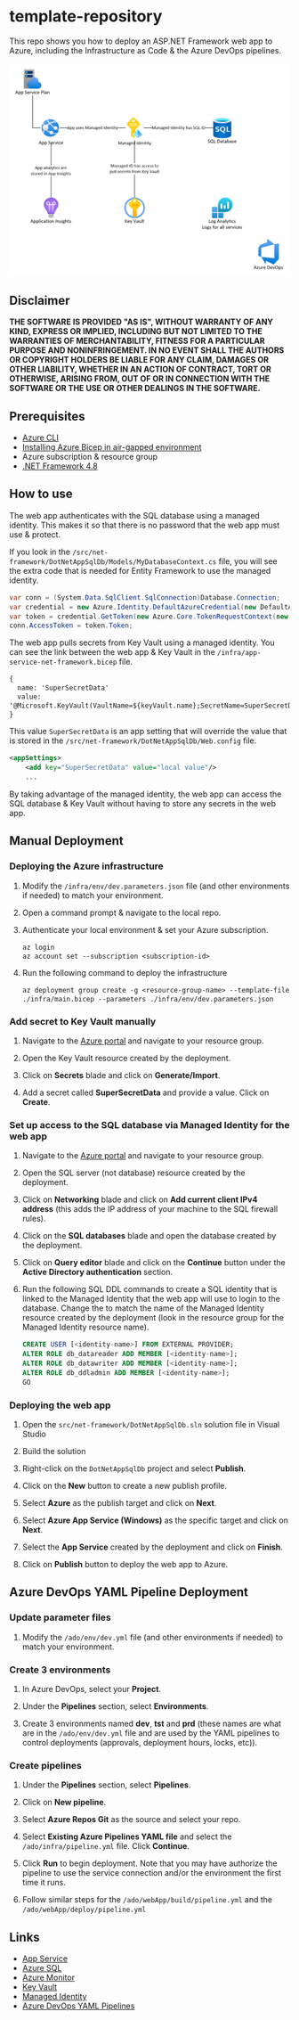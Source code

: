 # template-repository

This repo shows you how to deploy an ASP.NET Framework web app to Azure, including the Infrastructure as Code & the Azure DevOps pipelines.

![architecture](./.img/architecture.png)

## Disclaimer

**THE SOFTWARE IS PROVIDED "AS IS", WITHOUT WARRANTY OF ANY KIND, EXPRESS OR IMPLIED, INCLUDING BUT NOT LIMITED TO THE WARRANTIES OF MERCHANTABILITY, FITNESS FOR A PARTICULAR PURPOSE AND NONINFRINGEMENT. IN NO EVENT SHALL THE AUTHORS OR COPYRIGHT HOLDERS BE LIABLE FOR ANY CLAIM, DAMAGES OR OTHER LIABILITY, WHETHER IN AN ACTION OF CONTRACT, TORT OR OTHERWISE, ARISING FROM, OUT OF OR IN CONNECTION WITH THE SOFTWARE OR THE USE OR OTHER DEALINGS IN THE SOFTWARE.**

## Prerequisites

- [Azure CLI](https://docs.microsoft.com/en-us/cli/azure/install-azure-cli)
- [Installing Azure Bicep in air-gapped environment](https://learn.microsoft.com/en-us/azure/azure-resource-manager/bicep/install#install-on-air-gapped-cloud)
- Azure subscription & resource group
- [.NET Framework 4.8](https://dotnet.microsoft.com/download/dotnet-framework/net48)

## How to use

The web app authenticates with the SQL database using a managed identity. This makes it so that there is no password that the web app must use & protect.

If you look in the `/src/net-framework/DotNetAppSqlDb/Models/MyDatabaseContext.cs` file, you will see the extra code that is needed for Entity Framework to use the managed identity.

```csharp
var conn = (System.Data.SqlClient.SqlConnection)Database.Connection;
var credential = new Azure.Identity.DefaultAzureCredential(new DefaultAzureCredentialOptions { ManagedIdentityClientId = ConfigurationManager.AppSettings["ManagedIdentityClientId"] });
var token = credential.GetToken(new Azure.Core.TokenRequestContext(new[] { "https://database.windows.net/.default" }));
conn.AccessToken = token.Token;
```

The web app pulls secrets from Key Vault using a managed identity. You can see the link between the web app & Key Vault in the `/infra/app-service-net-framework.bicep` file.

```bicep
{
  name: 'SuperSecretData'
  value: '@Microsoft.KeyVault(VaultName=${keyVault.name};SecretName=SuperSecretData)'
}
```

This value `SuperSecretData` is an app setting that will override the value that is stored in the `/src/net-framework/DotNetAppSqlDb/Web.config` file.

```xml
<appSettings>
    <add key="SuperSecretData" value="local value"/>
    ...
```

By taking advantage of the managed identity, the web app can access the SQL database & Key Vault without having to store any secrets in the web app.

## Manual Deployment

### Deploying the Azure infrastructure

1.  Modify the `/infra/env/dev.parameters.json` file (and other environments if needed) to match your environment.

1.  Open a command prompt & navigate to the local repo.

1.  Authenticate your local environment & set your Azure subscription.

    ```shell
    az login
    az account set --subscription <subscription-id>
    ```

1.  Run the following command to deploy the infrastructure

    ```shell
    az deployment group create -g <resource-group-name> --template-file ./infra/main.bicep --parameters ./infra/env/dev.parameters.json
    ```

### Add secret to Key Vault manually

1.  Navigate to the [Azure portal](https://portal.azure.com) and navigate to your resource group.

1.  Open the Key Vault resource created by the deployment.

1.  Click on **Secrets** blade and click on **Generate/Import**.

1.  Add a secret called **SuperSecretData** and provide a value. Click on **Create**.

### Set up access to the SQL database via Managed Identity for the web app

1.  Navigate to the [Azure portal](https://portal.azure.com) and navigate to your resource group.

1.  Open the SQL server (not database) resource created by the deployment.

1.  Click on **Networking** blade and click on **Add current client IPv4 address** (this adds the IP address of your machine to the SQL firewall rules).

1.  Click on the **SQL databases** blade and open the database created by the deployment.

1.  Click on **Query editor** blade and click on the **Continue** button under the **Active Directory authentication** section.

1.  Run the following SQL DDL commands to create a SQL identity that is linked to the Managed Identity that the web app will use to login to the database. Change the **<identity-name>** to match the name of the Managed Identity resource created by the deployment (look in the resource group for the Managed Identity resource name).

    ```sql
    CREATE USER [<identity-name>] FROM EXTERNAL PROVIDER;
    ALTER ROLE db_datareader ADD MEMBER [<identity-name>];
    ALTER ROLE db_datawriter ADD MEMBER [<identity-name>];
    ALTER ROLE db_ddladmin ADD MEMBER [<identity-name>];
    GO
    ```

### Deploying the web app

1.  Open the `src/net-framework/DotNetAppSqlDb.sln` solution file in Visual Studio

1.  Build the solution

1.  Right-click on the `DotNetAppSqlDb` project and select **Publish**.

1.  Click on the **New** button to create a new publish profile.

1.  Select **Azure** as the publish target and click on **Next**.

1.  Select **Azure App Service (Windows)** as the specific target and click on **Next**.

1.  Select the **App Service** created by the deployment and click on **Finish**.

1.  Click on **Publish** button to deploy the web app to Azure.

## Azure DevOps YAML Pipeline Deployment

### Update parameter files

1.  Modify the `/ado/env/dev.yml` file (and other environments if needed) to match your environment.

### Create 3 environments

1.  In Azure DevOps, select your **Project**.

1.  Under the **Pipelines** section, select **Environments**.

1.  Create 3 environments named **dev**, **tst** and **prd** (these names are what are in the `/ado/env/dev.yml` file and are used by the YAML pipelines to control deployments (approvals, deployment hours, locks, etc)).

### Create pipelines

1.  Under the **Pipelines** section, select **Pipelines**.

1.  Click on **New pipeline**.

1.  Select **Azure Repos Git** as the source and select your repo.

1.  Select **Existing Azure Pipelines YAML file** and select the `/ado/infra/pipeline.yml` file. Click **Continue**.

1.  Click **Run** to begin deployment. Note that you may have authorize the pipeline to use the service connection and/or the environment the first time it runs.

1.  Follow similar steps for the `/ado/webApp/build/pipeline.yml` and the `/ado/webApp/deploy/pipeline.yml`

## Links

- [App Service](https://learn.microsoft.com/en-us/azure/app-service/overview)
- [Azure SQL](https://learn.microsoft.com/en-us/azure/azure-sql/azure-sql-iaas-vs-paas-what-is-overview?view=azuresql)
- [Azure Monitor](https://learn.microsoft.com/en-us/azure/azure-monitor/overview)
- [Key Vault](https://learn.microsoft.com/en-us/azure/key-vault/general/overview)
- [Managed Identity](https://learn.microsoft.com/en-us/azure/app-service/tutorial-connect-msi-sql-database?tabs=windowsclient%2Cef%2Cdotnet)
- [Azure DevOps YAML Pipelines](https://nam06.safelinks.protection.outlook.com/?url=https%3A%2F%2Fdocs.microsoft.com%2Fen-us%2Fazure%2Fdevops%2Fpipelines%2Fget-started%2Fkey-pipelines-concepts%3Fview%3Dazure-devops)
